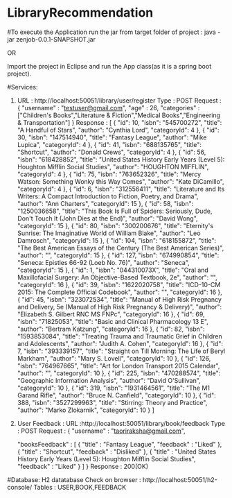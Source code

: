# LibraryRecommendation

#To execute the Application run the jar from target folder of project :
  java -jar zenjob-0.0.1-SNAPSHOT.jar
  
  OR
  
 Import the project in Eclipse and run the App class(as it is a spring boot project).
 
 #Services:
 1. URL : http://localhost:50051/library/user/register
    Type : POST
    Request :
    {
	"username" : "testuser@gmail.com",
	"age" : 26,
	"categories" : ["Children's Books","Literature & Fiction","Medical Books","Engineering & Transportation"]
    }
    Response :
    [
    {
        "id": 10,
        "isbn": "545700272",
        "title": "A Handful of Stars",
        "author": "Cynthia Lord",
        "categoryId": 4
    },
    {
        "id": 30,
        "isbn": "147514940",
        "title": "Fantasy League",
        "author": "Mike Lupica",
        "categoryId": 4
    },
    {
        "id": 41,
        "isbn": "688135765",
        "title": "Shortcut",
        "author": "Donald Crews",
        "categoryId": 4
    },
    {
        "id": 56,
        "isbn": "618428852",
        "title": "United States History  Early Years (Level 5): Houghton Mifflin Social Studies",
        "author": "HOUGHTON MIFFLIN",
        "categoryId": 4
    },
    {
        "id": 75,
        "isbn": "763652326",
        "title": "Mercy Watson: Something Wonky this Way Comes",
        "author": "Kate DiCamillo",
        "categoryId": 4
    },
    {
        "id": 6,
        "isbn": "312556411",
        "title": "Literature and Its Writers: A Compact Introduction to Fiction, Poetry, and Drama",
        "author": "Ann Charters",
        "categoryId": 15
    },
    {
        "id": 58,
        "isbn": "1250036658",
        "title": "This Book Is Full of Spiders: Seriously, Dude, Don't Touch It (John Dies at the End)",
        "author": "David Wong",
        "categoryId": 15
    },
    {
        "id": 80,
        "isbn": "300200676",
        "title": "Eternity's Sunrise: The Imaginative World of William Blake",
        "author": "Leo Damrosch",
        "categoryId": 15
    },
    {
        "id": 104,
        "isbn": "618155872",
        "title": "The Best American Essays of the Century (The Best American Series)",
        "author": "",
        "categoryId": 15
    },
    {
        "id": 127,
        "isbn": "674990854",
        "title": "Seneca: Epistles 66-92 (Loeb No. 76)",
        "author": "Seneca",
        "categoryId": 15
    },
    {
        "id": 1,
        "isbn": "044310073X",
        "title": "Oral and Maxillofacial Surgery: An Objective-Based Textbook, 2e",
        "author": "",
        "categoryId": 16
    },
    {
        "id": 39,
        "isbn": "1622020758",
        "title": "ICD-10-CM 2015: The Complete Official Codebook",
        "author": "",
        "categoryId": 16
    },
    {
        "id": 45,
        "isbn": "323072534",
        "title": "Manual of High Risk Pregnancy and Delivery, 5e (Manual of High Risk Pregnancy & Delivery)",
        "author": "Elizabeth S. Gilbert RNC  MS  FNPc",
        "categoryId": 16
    },
    {
        "id": 69,
        "isbn": "71825053",
        "title": "Basic and Clinical Pharmacology 13 E",
        "author": "Bertram Katzung",
        "categoryId": 16
    },
    {
        "id": 82,
        "isbn": "1593853084",
        "title": "Treating Trauma and Traumatic Grief in Children and Adolescents",
        "author": "Judith A. Cohen",
        "categoryId": 16
    },
    {
        "id": 7,
        "isbn": "393339157",
        "title": "Straight on Till Morning: The Life of Beryl Markham",
        "author": "Mary S. Lovell",
        "categoryId": 10
    },
    {
        "id": 126,
        "isbn": "764967665",
        "title": "Art for London Transport 2015 Calendar",
        "author": "",
        "categoryId": 10
    },
    {
        "id": 225,
        "isbn": "470288574",
        "title": "Geographic Information Analysis",
        "author": "David O'Sullivan",
        "categoryId": 10
    },
    {
        "id": 319,
        "isbn": "1931464561",
        "title": "The M1 Garand Rifle",
        "author": "Bruce N. Canfield",
        "categoryId": 10
    },
    {
        "id": 388,
        "isbn": "3527299963",
        "title": "Stirring: Theory and Practice",
        "author": "Marko Zlokarnik",
        "categoryId": 10
    }
]

2. User Feedback :
  URL :http://localhost:50051/library/book/feedback
  Type : POST
  Request :
  {
	"username" : "taoriraksha@gmail.com",
	
	"booksFeedback" : 
				[
					{
						"title" : "Fantasy League",
						"feedback" : "Liked"
					},
					{
						"title" : "Shortcut",
						"feedback" : "Disliked"
					},
					{
						"title" : "United States History  Early Years (Level 5): Houghton Mifflin Social Studies",
						"feedback" : "Liked"
					}
					]
}
Response : 200(OK)

#Database:
H2 datatabase
Check on browser : http://localhost:50051/h2-console/
  Tables : USER,BOOK,FEEDBACK
  
